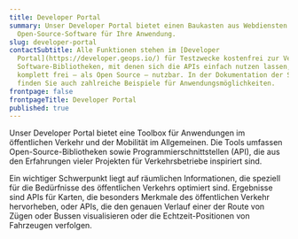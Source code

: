 ```yaml
---
title: Developer Portal
summary: Unser Developer Portal bietet einen Baukasten aus Web­diensten und
  Open-Source-Software für Ihre Anwendung.
slug: developer-portal
contactSubtitle: Alle Funktionen stehen im [Developer
  Portal](https://developer.geops.io/) für Testzwecke kostenfrei zur Verfügung.
  Software-Bibliotheken, mit denen sich die APIs einfach nutzen lassen, sind
  komplett frei – als Open Source – nutzbar. In der Dokumentation der Software
  finden Sie auch zahlreiche Beispiele für Anwendungsmöglichkeiten.
frontpage: false
frontpageTitle: Developer Portal
published: true
---
```

Unser Developer Portal bietet eine Toolbox für Anwendungen im öffentlichen Verkehr und der Mobilität im Allgemeinen. Die Tools umfassen Open-Source-Bibliotheken sowie Programmierschnittstellen (API), die aus den Erfahrungen vieler Projekten für Verkehrsbetriebe inspiriert sind.

Ein wichtiger Schwerpunkt liegt auf räumlichen Informationen, die speziell für die Bedürfnisse des öffentlichen Verkehrs optimiert sind. Ergebnisse sind APIs für Karten, die besonders Merkmale des öffentlichen Verkehr hervorheben, oder APIs, die den genauen Verlauf einer der Route von Zügen oder Bussen visualisieren oder die Echtzeit-Positionen von Fahrzeugen verfolgen.